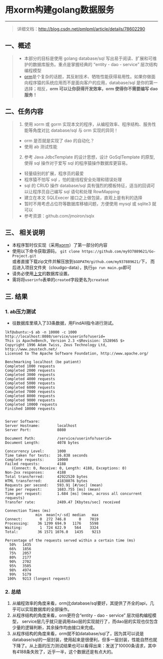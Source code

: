 ﻿# 用xorm构建golang数据服务

---

> 详细文档：http://blog.csdn.net/pmlpml/article/details/78602290

## **一、概述**
> - 本部分的目标是使用 golang database/sql 写出易于阅读、扩展和可维护的数据库服务。重点是掌握经典的 “entity - dao - service” 层次结构编程模型
> - [orm][1]是个复杂的话题，其反射技术、牺牲性能获得易用性。如果你做面向程序猿的系统应用而不是面向客户的应用，database/sql 是你的第一选择；相反，**orm 可以让你获得开发效率，orm 使得你不需要编写 dao 服务！**

## **二、任务内容**
> 1. 使用 xorm 或 gorm 实现本文的程序，从编程效率、程序结构、服务性能等角度对比 database/sql 与 orm 实现的异同！ 
> - orm 是否就是实现了 dao 的自动化？
> - 使用 ab 测试性能
> 2. 参考 Java JdbcTemplate 的设计思想，设计 GoSqlTemplate 的原型, 使得 sql 操作对于爱写 sql 的程序猿操作数据库更容易。 
> - 轻量级别的扩展，程序员的最爱
> - 程序猿不怕写 sql ，怕的是线程安全处理和错误处理
> - sql 的 CRUD 操作 database/sql 具有强烈的模板特征，适当的回调可以让程序员自己编写 sql 语句和处理 RowMapping
> - 建立在本文 SQLExecer 接口之上做包装，直观上是有利的选择
> - 暂时不用考虑占位符等数据库移植问题，方便使用 mysql 或 sqlite3 就可以
> - 参考资源：github.com/jmoiron/sqlx


## **三、 相关说明**

 - 本程序暂时仅实现（采用[xorm][2]）了第一部分的内容
 - 使用以下命令获取源码，
  `git clone https://github.com/my937889621/Go-Project.git`  
  或者直接下载zip文件并解压放到`$GOPATH/github.com/my937889621/`下，
  而后进入项目文件夹（cloudgo-data），执行`go run main.go`即可
 - 请务必使用[上文][3]的数据库设置。
 - 需将将`userinfo`表单的`created`字段更名为`createat`
## **三. 结果**
### **1. ab压力测试**
 - 往数据库里填入了33条数据，用FindAll指令进行测试。

```
lkf@ubuntu:~$ ab -n 10000 -c 1000 http://localhost:8080/service/userinfo?userid=
This is ApacheBench, Version 2.3 <$Revision: 1528965 $>
Copyright 1996 Adam Twiss, Zeus Technology Ltd, http://www.zeustech.net/
Licensed to The Apache Software Foundation, http://www.apache.org/

Benchmarking localhost (be patient)
Completed 1000 requests
Completed 2000 requests
Completed 3000 requests
Completed 4000 requests
Completed 5000 requests
Completed 6000 requests
Completed 7000 requests
Completed 8000 requests
Completed 9000 requests
Completed 10000 requests
Finished 10000 requests


Server Software:        
Server Hostname:        localhost
Server Port:            8080

Document Path:          /service/userinfo?userid=
Document Length:        4078 bytes

Concurrency Level:      1000
Time taken for tests:   16.838 seconds
Complete requests:      10000
Failed requests:        4188
   (Connect: 0, Receive: 0, Length: 4188, Exceptions: 0)
Non-2xx responses:      4188
Total transferred:      42922520 bytes
HTML transferred:       41838076 bytes
Requests per second:    593.91 [#/sec] (mean)
Time per request:       1683.755 [ms] (mean)
Time per request:       1.684 [ms] (mean, across all concurrent requests)
Transfer rate:          2489.47 [Kbytes/sec] received

Connection Times (ms)
              min  mean[+/-sd] median   max
Connect:        0  272 746.8      0    7019
Processing:    36 1299 694.9   1176    5598
Waiting:        1  724 622.9    564    3324
Total:         36 1571 1076.0   1435    9213

Percentage of the requests served within a certain time (ms)
  50%   1435
  66%   1856
  75%   2057
  80%   2177
  90%   2702
  95%   3505
  98%   4974
  99%   5179
 100%   9213 (longest request)
```
### **2. 总结**

 1. 从编程效率的角度来看，orm比database/sql要好，其提供了齐全的api，几乎可以实现数据库的全部操作。
 2. 从程序结构的角度来看，orm更符合“entity - dao - service” 层次结构编程模型， service层几乎就只是调用dao层的实现就行了，而dao层的实现也仅包含少量的逻辑判断，其余操作均由接口来完成。
 3. 从程序结构的角度来看，orm就不如database/sql了，因为其可以说是database/sql的一层封装，使用起来是很便利，但多一层封装，性能自然也就下降了。从上面的压力测试结果也可以看得出来：发送了10000条请求，其中有4188条失败了，近乎一半，这个数据还是有点大的。


  [1]: http://blog.csdn.net/zhanghongjie0302/article/details/47344417
  [2]: http://xorm.io/
  [3]: http://blog.csdn.net/pmlpml/article/details/78602290
